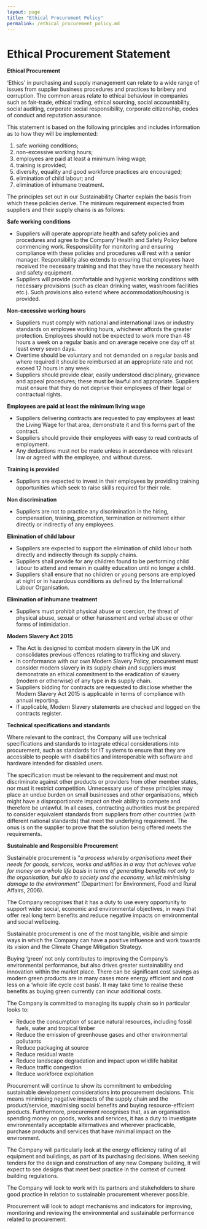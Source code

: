 ```yaml
---
layout: page
title: "Ethical Procurement Policy"
permalink: /ethical_procurement_policy.md
---
```


# Ethical Procurement Statement

**Ethical Procurement**

‘Ethics' in purchasing and supply management can relate to a wide range of issues from supplier business procedures and practices to bribery and corruption. The common areas relate to ethical behaviour in companies such as fair-trade, ethical trading, ethical sourcing, social accountability, social auditing, corporate social responsibility, corporate citizenship, codes of conduct and reputation assurance.

This statement is based on the following principles and includes information as to how they will be implemented:

1. safe working conditions;
1. non-excessive working hours;
1. employees are paid at least a minimum living wage;
1. training is provided;
1. diversity, equality and good workforce practices are encouraged;
1. elimination of child labour; and
1. elimination of inhumane treatment.

The principles set out in our Sustainability Charter explain the basis from which these policies derive. The minimum requirement expected from suppliers and their supply chains is as follows:

**Safe working conditions**

- Suppliers will operate appropriate health and safety policies and procedures and agree to the Company’ Health and Safety Policy before commencing work. Responsibility for monitoring and ensuring compliance with these policies and procedures will rest with a senior manager. Responsibility also extends to ensuring that employees have received the necessary training and that they have the necessary health and safety equipment.
- Suppliers will provide comfortable and hygienic working conditions with necessary provisions (such as clean drinking water, washroom facilities etc.). Such provisions also extend where accommodation/housing is provided.

**Non-excessive working hours**

- Suppliers must comply with national and international laws or industry standards on employee working hours, whichever affords the greater protection. Employees should not be expected to work more than 48 hours a week on a regular basis and on average receive one day off at least every seven days.
- Overtime should be voluntary and not demanded on a regular basis and where required it should be reimbursed at an appropriate rate and not exceed 12 hours in any week.
- Suppliers should provide clear, easily understood disciplinary, grievance and appeal procedures; these must be lawful and appropriate. Suppliers must ensure that they do not deprive their employees of their legal or contractual rights.

**Employees are paid at least the minimum living wage**

- Suppliers delivering contracts are requested to pay employees at least the Living Wage for that area, demonstrate it and this forms part of the contract. 
- Suppliers should provide their employees with easy to read contracts of employment.
- Any deductions must not be made unless in accordance with relevant law or agreed with the employee, and without duress.

**Training is provided**

- Suppliers are expected to invest in their employees by providing training opportunities which seek to raise skills required for their role.

**Non discrimination**

- Suppliers are not to practice any discrimination in the hiring, compensation, training, promotion, termination or retirement either directly or indirectly of any employees.

**Elimination of child labour**

- Suppliers are expected to support the elimination of child labour both directly and indirectly through its supply chains.
- Suppliers shall provide for any children found to be performing child labour to attend and remain in quality education until no longer a child.
- Suppliers shall ensure that no children or young persons are employed at night or in hazardous conditions as defined by the International Labour Organisation.

**Elimination of inhumane treatment**

- Suppliers must prohibit physical abuse or coercion, the threat of physical abuse, sexual or other harassment and verbal abuse or other forms of intimidation.

**Modern Slavery Act 2015**

- The Act is designed to combat modern slavery in the UK and consolidates previous offences relating to trafficking and slavery.
- In conformance with our own Modern Slavery Policy, procurement must consider modern slavery in its supply chain and suppliers must demonstrate an ethical commitment to the eradication of slavery (modern or otherwise) of any type in its supply chain. 
- Suppliers bidding for contracts are requested to disclose whether the Modern Slavery Act 2015 is applicable in terms of compliance with annual reporting.
- If applicable, Modern Slavery statements are checked and logged on the contracts register.

**Technical specifications and standards**

Where relevant to the contract, the Company will use technical specifications and standards to integrate ethical considerations into procurement, such as standards for IT systems to ensure that they are accessible to people with disabilities and interoperable with software and hardware intended for disabled users.

The specification must be relevant to the requirement and must not discriminate against other products or providers from other member states, nor must it restrict competition. Unnecessary use of these principles may place an undue burden on small businesses and other organisations, which might have a disproportionate impact on their ability to compete and therefore be unlawful. In all cases, contracting authorities must be prepared to consider equivalent standards from suppliers from other countries (with different national standards) that meet the underlying requirement. The onus is on the supplier to prove that the solution being offered meets the requirements.

**Sustainable and Responsible Procurement**

Sustainable procurement is "*a process whereby organisations meet their needs for goods, services, works and utilities in a way that achieves value for money on a whole life basis in terms of generating benefits not only to the organisation, but also to society and the economy, whilst minimising damage to the environment"* (Department for Environment, Food and Rural Affairs, 2006).

The Company recognises that it has a duty to use every opportunity to support wider social, economic and environmental objectives, in ways that offer real long term benefits and reduce negative impacts on environmental and social wellbeing. 

Sustainable procurement is one of the most tangible, visible and simple ways in which the Company can have a positive influence and work towards its vision and the Climate Change Mitigation Strategy.

Buying ‘green’ not only contributes to improving the Company’s environmental performance, but also drives greater sustainability and innovation within the market place. There can be significant cost savings as modern green products are in many cases more energy efficient and cost less on a ‘whole life cycle cost basis’.  It may take time to realise these benefits as buying green currently can incur additional costs.

The Company is committed to managing its supply chain so in particular looks to:

- Reduce the consumption of scarce natural resources, including fossil fuels, water and tropical timber
- Reduce the emission of greenhouse gases and other environmental pollutants
- Reduce packaging at source
- Reduce residual waste
- Reduce landscape degradation and impact upon wildlife habitat
- Reduce traffic congestion
- Reduce workforce exploitation

Procurement will continue to show its commitment to embedding sustainable development considerations into procurement decisions.  This means minimising negative impacts of the supply chain and the product/service, maximising social benefits and buying resource-efficient products.  Furthermore, procurement recognises that, as an organisation spending money on goods, works and services, it has a duty to investigate environmentally acceptable alternatives and wherever practicable, purchase products and services that have minimal impact on the environment.

The Company will particularly look at the energy efficiency rating of all equipment and buildings, as part of its purchasing decisions. When seeking tenders for the design and construction of any new Company building, it will expect to see designs that meet best practice in the context of current building regulations.

The Company will look to work with its partners and stakeholders to share good practice in relation to sustainable procurement wherever possible. 

Procurement will look to adopt mechanisms and indicators for improving, monitoring and reviewing the environmental and sustainable performance related to procurement.

